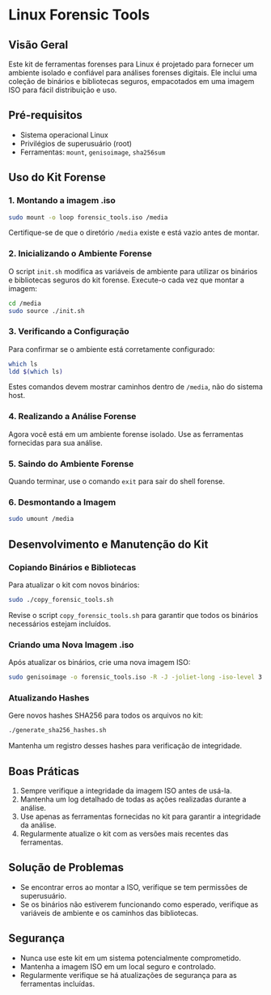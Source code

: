# Linux Forensic Tools

## Visão Geral

Este kit de ferramentas forenses para Linux é projetado para fornecer um ambiente isolado e confiável para análises forenses digitais. Ele inclui uma coleção de binários e bibliotecas seguros, empacotados em uma imagem ISO para fácil distribuição e uso.

## Pré-requisitos

- Sistema operacional Linux
- Privilégios de superusuário (root)
- Ferramentas: `mount`, `genisoimage`, `sha256sum`

## Uso do Kit Forense

### 1. Montando a imagem .iso

```bash
sudo mount -o loop forensic_tools.iso /media
```

Certifique-se de que o diretório `/media` existe e está vazio antes de montar.

### 2. Inicializando o Ambiente Forense

O script `init.sh` modifica as variáveis de ambiente para utilizar os binários e bibliotecas seguros do kit forense. Execute-o cada vez que montar a imagem:

```bash
cd /media
sudo source ./init.sh
```

### 3. Verificando a Configuração

Para confirmar se o ambiente está corretamente configurado:

```bash
which ls
ldd $(which ls)
```

Estes comandos devem mostrar caminhos dentro de `/media`, não do sistema host.

### 4. Realizando a Análise Forense

Agora você está em um ambiente forense isolado. Use as ferramentas fornecidas para sua análise.

### 5. Saindo do Ambiente Forense

Quando terminar, use o comando `exit` para sair do shell forense.

### 6. Desmontando a Imagem

```bash
sudo umount /media
```

## Desenvolvimento e Manutenção do Kit

### Copiando Binários e Bibliotecas

Para atualizar o kit com novos binários:

```bash
sudo ./copy_forensic_tools.sh
```

Revise o script `copy_forensic_tools.sh` para garantir que todos os binários necessários estejam incluídos.

### Criando uma Nova Imagem .iso

Após atualizar os binários, crie uma nova imagem ISO:

```bash
sudo genisoimage -o forensic_tools.iso -R -J -joliet-long -iso-level 3 -V "Forensic Tools" forense_tools/
```

### Atualizando Hashes

Gere novos hashes SHA256 para todos os arquivos no kit:

```bash
./generate_sha256_hashes.sh
```

Mantenha um registro desses hashes para verificação de integridade.

## Boas Práticas

1. Sempre verifique a integridade da imagem ISO antes de usá-la.
2. Mantenha um log detalhado de todas as ações realizadas durante a análise.
3. Use apenas as ferramentas fornecidas no kit para garantir a integridade da análise.
4. Regularmente atualize o kit com as versões mais recentes das ferramentas.

## Solução de Problemas

- Se encontrar erros ao montar a ISO, verifique se tem permissões de superusuário.
- Se os binários não estiverem funcionando como esperado, verifique as variáveis de ambiente e os caminhos das bibliotecas.

## Segurança

- Nunca use este kit em um sistema potencialmente comprometido.
- Mantenha a imagem ISO em um local seguro e controlado.
- Regularmente verifique se há atualizações de segurança para as ferramentas incluídas.
